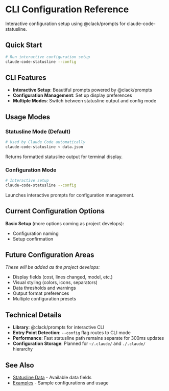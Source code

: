 # CLI Configuration Reference

Interactive configuration setup using @clack/prompts for
claude-code-statusline.

## Quick Start

```bash
# Run interactive configuration setup
claude-code-statusline --config
```

## CLI Features

- **Interactive Setup**: Beautiful prompts powered by @clack/prompts
- **Configuration Management**: Set up display preferences
- **Multiple Modes**: Switch between statusline output and config mode

## Usage Modes

### Statusline Mode (Default)

```bash
# Used by Claude Code automatically
claude-code-statusline < data.json
```

Returns formatted statusline output for terminal display.

### Configuration Mode

```bash
# Interactive setup
claude-code-statusline --config
```

Launches interactive prompts for configuration management.

## Current Configuration Options

**Basic Setup** (more options coming as project develops):

- Configuration naming
- Setup confirmation

## Future Configuration Areas

_These will be added as the project develops:_

- Display fields (cost, lines changed, model, etc.)
- Visual styling (colors, icons, separators)
- Data thresholds and warnings
- Output format preferences
- Multiple configuration presets

## Technical Details

- **Library**: @clack/prompts for interactive CLI
- **Entry Point Detection**: `--config` flag routes to CLI mode
- **Performance**: Fast statusline path remains separate for 300ms
  updates
- **Configuration Storage**: Planned for `~/.claude/` and `./.claude/`
  hierarchy

## See Also

- [Statusline Data](statusline-data.md) - Available data fields
- [Examples](examples/) - Sample configurations and usage
